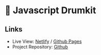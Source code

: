 # 🥁 Javascript Drumkit
## Links
- Live View: [Netlify](https://nitan-drums.netlify.app/) / [Github Pages](https://nitanjana.github.io/js-drumkit/)
- Project Repository: [Github](https://github.com/NitanJana/js-drumkit)